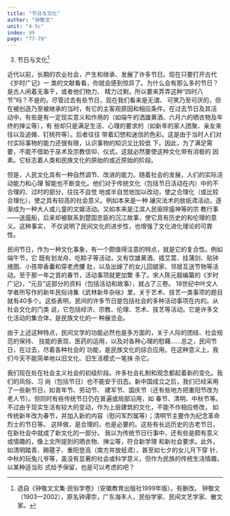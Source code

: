 ```yaml
---
title: "节日与文化"
author: "钟敬文"
unit: "4-5c"
index: 99
page: "77-78"
---
```


3. 节日与文化[^3-a]

近代以前，长期的农业社会，产生和继承、发展了许多节日。现在只要打开古代《岁时广记》一
类的文献看看，你就会感到惊异了。为什么会有那么多的节日？是古人闲着无事干，或者他们物力、
精力过剩，所以要来弄弄这种“四时八节”吗？不是的。尽管过去有些节日，现在我们看来是无谓、
可笑乃至可厌的，但在被创造乃至被继承的当时，有它的主客观原因和相应条件。在过去节日及其活
动中，有些是有一定现实意义和作用的（如端午的洒雄黄酒、六月六的晒衣物及年终的掸尘等），有
些却只是满足生活、心理的要求的（如新年的家人团聚、亲友来往以及追傩、钉桃符等）。后者往往
带着幻想和迷信的色彩。这是由于当时人们对付实际事物的能力还很有限，认识事物的知识又比较低
下。因此，为了满足需要，不能不借助于巫术及宗教信仰、仪式。这就必然要使这种文化带有消极的
因素。它标志着人类和民族文化的原始的或近原始的阶段。

但是，人民文化具有一种自然调节、改进的能力。随着社会的发展，人们的实际活动能力和心理
智能也不断变化。他们对于传统文化（包括节日活动在内）中的不合理的、过时的部分，往往不自觉
地或半自觉地加以改动，使之合理化（或比较合理化），使之具有较高的社会意义。例如本来是一种
禳灾法术的放纸鸢活动，逐渐成为一种大人或儿童的文娱活动。又如本来是江滨人民驱除瘟神等的宗
教行事——送瘟船，后来却被联系到楚国忠臣的沉江故事，使它具有历史的和伦理的意义。这种事实，
不仅说明了民间文化的进步性，也增强了文化进化理论的可靠性。

民间节日，作为一种文化事象，有一个颇值得注意的特点，就是它的复合性。例如端午节，它
既有划龙舟、吃粽子等活动，又有饮雄黄酒、插艾蒿、挂蒲剑、贴钟馗图、小孩带香囊和穿老虎腰
肚，以及出嫁了的女儿回娘家、邻居互送节物等活动。至于那一年之首的春节，活动事项就更加繁
多了。宋人陈元靓编纂的《岁时广记》，“元旦”这部分的资料（包括活动和故事），就占了三卷。
18世纪中叶文人学者所写作的新年民俗诗集《武林新年杂咏》里，关于艺术、技艺一类事项的题目
就有40多个。这些表明，民间的许多节日是包括社会的多种活动事项在内的。从社会文化的门类
说，它包括经济、宗教、伦理、艺术、技艺等活动。它是许多文化活动的集合体，是民族文化的一
种展览会。

由于上述这种特点，民间文学的功能必然也是多方面的，关于人际的团结、社会规范的保持、
技能的表现、医药的运用，以及对各种心理的慰藉……总之，民间节日，在过去，尽着各种社会的
功能，是民族文化的综合应用。在这种意义上，我们今天不能简单地以旧文化、旧生活模式一笔抹
杀它。

[^3-a]: 选自《钟敬文文集·民俗学卷》（安徽教育出版社1999年版）。有删改。
    钟敬文（1903—2002），原名钟谭宗，广东海丰人，民俗学家、民间文艺学家、散文家。

我们现在处在社会主义社会的初级阶段。许多社会礼制和观念都起着新的变化。我们的风俗、习
尚（包括节日）也不能安于旧态。新中国成立之后，我们已经采用了一些新节日，如青年节、劳动节、
建军节、国庆节（还有些地方把重阳节改为老人节）。但同时有些传统节日仍在普遍或局部沿用，如
春节、清明、中秋节等。不过由于现实生活有较大的变动，作为上层建筑的文化，不能不作相应修改，
如传统新年改为春节，并加入新的内容（慰问军烈属等）；清明节主要作为纪念革命烈士的节日等。
这样做，是合理的，也是必要的。这些有长远历史的古老节日，在新社会中就成了新文化的一部分。
我以为传统节日行事中，还有些是颇有意义或情趣的，像上文所提到的晒衣物、掸尘等，符合新学理
和新社会要求。此外，如清明踏青、踢毽子、重阳登高（南方并放纸鸢），甚至如七夕的女儿月下穿
针、中秋的玩兔儿爷等，虽没有显著的社会或科学意义，但作为民族的传统生活情趣，以某种适当形
式给予保留，也是可以考虑的吧？
